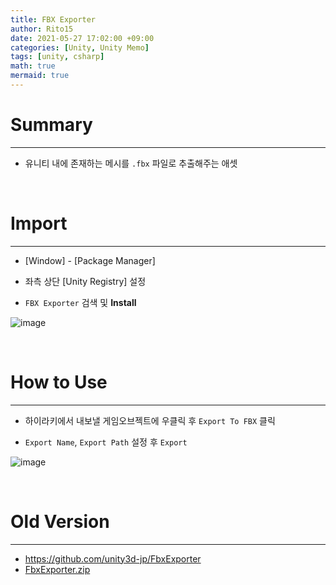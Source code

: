 ```yaml
---
title: FBX Exporter
author: Rito15
date: 2021-05-27 17:02:00 +09:00
categories: [Unity, Unity Memo]
tags: [unity, csharp]
math: true
mermaid: true
---
```


# Summary
---
- 유니티 내에 존재하는 메시를 `.fbx` 파일로 추출해주는 애셋

<br>

# Import
---

- [Window] - [Package Manager]

- 좌측 상단 [Unity Registry] 설정

- `FBX Exporter` 검색 및 **Install**

![image](https://user-images.githubusercontent.com/42164422/119792326-91b6f280-bf10-11eb-8930-21b520ca4552.png)

<br>

# How to Use
---

- 하이라키에서 내보낼 게임오브젝트에 우클릭 후 `Export To FBX` 클릭

- `Export Name`, `Export Path` 설정 후 `Export`

![image](https://user-images.githubusercontent.com/42164422/119792062-5ae0dc80-bf10-11eb-9451-3ddb3165a430.png)

<br>

# Old Version
---

- <https://github.com/unity3d-jp/FbxExporter>
- [FbxExporter.zip](https://github.com/rito15/Images/files/6552797/FbxExporter.zip)

